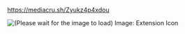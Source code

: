 https://mediacru.sh/Zyukz4p4xdou

![(Please wait for the image to load) Image: Extension Icon](https://mediacru.sh/Zyukz4p4xdou.png)